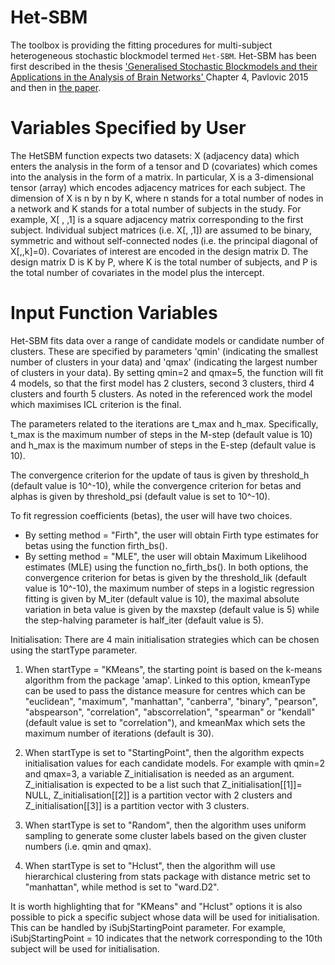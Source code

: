 # Het-SBM
The toolbox is providing the fitting procedures for multi-subject heterogeneous stochastic blockmodel termed `Het-SBM`. Het-SBM has been first described in the thesis ['Generalised Stochastic Blockmodels and their Applications in the Analysis of Brain Networks' ](https://core.ac.uk/download/pdf/42619639.pdf) Chapter 4, Pavlovic 2015 and then in [the paper](https://www.biorxiv.org/content/10.1101/672071v1.abstract). 
# Variables Specified by User
The HetSBM function expects two datasets: X (adjacency data) which enters the analysis in the form of a tensor and D (covariates) which comes into the analysis in the form of a matrix. In particular, X is a 3-dimensional tensor (array) which encodes adjacency matrices for each subject. The dimension of X is n by n by K, where n stands for a total number of nodes in a network and K stands for a total number of subjects in the study.  For example, X[ , ,1] is a square adjacency matrix corresponding to the first subject. Individual subject matrices (i.e. X[, ,1]) are assumed to be binary, symmetric and without self-connected nodes (i.e. the principal diagonal of X[,,k]=0). Covariates of interest are encoded in the design matrix D.  The design matrix D is K by P, where K is the total number of subjects, and P is the total number of covariates in the model plus the intercept.
# Input Function Variables

Het-SBM fits data over a range of candidate models or candidate number of clusters. These are specified by parameters 'qmin' (indicating the smallest number of clusters in your data) and 'qmax' (indicating the largest number of clusters in your data). By setting qmin=2 and qmax=5, the function will fit 4 models, so that the first model has 2 clusters, second 3 clusters, third 4 clusters and fourth 5 clusters. As noted in the referenced work the model which maximises ICL criterion is the final. 

The parameters related to the iterations are t_max and h_max. Specifically, t_max is the maximum number of steps in the M-step (default value is 10) and h_max  is the maximum number of steps in the E-step (default value is 10). 

The convergence criterion for the  update of taus is given by threshold_h (default value is 10^-10), while the convergence criterion for betas and alphas is given by threshold_psi (default value is set to 10^-10). 

To fit regression coefficients (betas), the user will have two choices. 
- By setting method = "Firth", the user will obtain Firth type estimates for betas using the function firth_bs().
- By setting method = "MLE", the user will obtain Maximum Likelihood estimates (MLE) using the function no_firth_bs().
In both options, the convergence criterion for betas  is given by the threshold_lik (default value is 10^-10), the maximum number of steps in a logistic regression fitting is given by M_iter (default value is 10), the maximal absolute variation in beta value is given by the maxstep (default value is 5) while the step-halving parameter is half_iter (default value is 5).

Initialisation: There are 4 main initialisation strategies which can be chosen using the startType parameter. 

1. When startType = "KMeans", the starting point is based on the k-means algorithm from the package 'amap'. Linked to  this option, kmeanType can be used to pass the distance measure for centres which can be "euclidean", "maximum", "manhattan", "canberra", "binary", "pearson", "abspearson", "correlation", "abscorrelation", "spearman" or "kendall" (default value is set to "correlation"), and  kmeanMax which sets the maximum number of iterations (default is 30). 

2. When startType  is set to  "StartingPoint", then the algorithm expects initialisation values for each candidate models. For example with qmin=2 and qmax=3, a variable Z_initialisation is needed as an argument. Z_initialisation is expected to be a list such that Z_initialisation[[1]]= NULL, Z_initialisation[[2]] is a partition vector with 2 clusters and Z_initialisation[[3]] is a partition vector with 3 clusters.

3. When startType  is set to "Random", then the algorithm uses uniform sampling to generate some cluster labels based on the given cluster numbers (i.e. qmin and qmax). 

4. When startType  is set  to  "Hclust", then the algorithm will use hierarchical clustering from stats package with distance metric set to "manhattan", while method is set to "ward.D2". 

It is worth highlighting that for "KMeans" and "Hclust" options it is also possible to pick a specific subject whose data will be used for initialisation. This can be handled by iSubjStartingPoint parameter. For example, iSubjStartingPoint = 10 indicates that the network corresponding to the 10th subject will be used for initialisation. 


